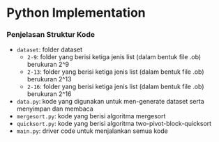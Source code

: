 # Python Implementation

### Penjelasan Struktur Kode

-   `dataset`: folder dataset
    -   `2-9`: folder yang berisi ketiga jenis list (dalam bentuk file .ob) berukuran 2^9
    -   `2-13`: folder yang berisi ketiga jenis list (dalam bentuk file .ob) berukuran 2^13
    -   `2-16`: folder yang berisi ketiga jenis list (dalam bentuk file .ob) berukuran 2^16
-   `data.py`: kode yang digunakan untuk men-generate dataset serta menyimpan dan membaca
-   `mergesort.py`: kode yang berisi algoritma mergesort
-   `quicksort.py`: kode yang berisi algoritma two-pivot-block-quicksort
-   `main.py`: driver code untuk menjalankan semua kode
